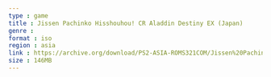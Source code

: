 ```yaml
---
type : game
title : Jissen Pachinko Hisshouhou! CR Aladdin Destiny EX (Japan)
genre : 
format : iso
region : asia
link : https://archive.org/download/PS2-ASIA-ROMS321COM/Jissen%20Pachinko%20Hisshouhou%21%20CR%20Aladdin%20Destiny%20EX%20%28Japan%29.7z
size : 146MB
---
```

